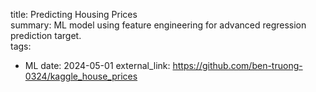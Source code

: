title: Predicting Housing Prices  
summary: ML model using feature engineering for advanced regression prediction target.  
tags:
  - ML
date: 2024-05-01
external_link: https://github.com/ben-truong-0324/kaggle_house_prices
